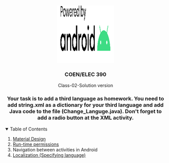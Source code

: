 <p align="center">
  <a href="https://github.com/M12Shehab/Class-02-Students">
    <img src="powered-by-android.svg" alt="Logo" width="180" height="180">
  </a>

  <h3 align="center">COEN/ELEC 390</h3>

  <p align="center">
   Class-02-Solution version
  </p>
</p>

<h3>
<p align="center">
Your task is to add a third language as homework. You need to add string.xml as a dictionary for your third language and add Java code to the file (Change_Languge.java). Don't forget to add a radio button at the XML activity.
</p>
</h3>

<!-- TABLE OF CONTENTS -->
<details open="open">
  <summary>Table of Contents</summary>
  <ol>
    <li>
      <a href="https://material.io/design">Material Design</a>
    </li>
    <li>
      <a href="https://developer.android.com/reference/android/Manifest.permission">Run-time permissions</a>
    </li>
    <li>
      Navigation between activities in Android
    </li>
    <li>
      <a href="https://developers.google.com/interactive-media-ads/docs/sdks/android/client-side/localization">Localization (Specifying language)</a>
    </li>
  </ol>
</details>



